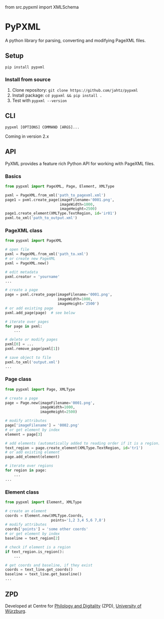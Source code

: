 from src.pypxml import XMLSchema

# PyPXML
A python library for parsing, converting and modifying PageXML files.

## Setup
```shell
pip install pypxml
```

### Install from source
1. Clone repository: `git clone https://github.com/jahtz/pypxml`
2. Install package: `cd pypxml && pip install .`
3. Test with `pypxml --version`

## CLI
```
pypxml [OPTIONS] COMMAND [ARGS]...
```
Coming in version 2.x

## API
PyXML provides a feature rich Python API for working with PageXML files.

### Basics
```python
from pypxml import PageXML, Page, Element, XMLType

pxml = PageXML.from_xml('path_to_pagexml.xml')
page1 = pxml.create_page(imageFilename='0001.png', 
                         imageWidth=1000, 
                         imageHeight=2500)
page1.create_element(XMLType.TextRegion, id='ir01')
pxml.to_xml('path_to_output.xml')
```

### PageXML class
```python
from pypxml import PageXML

# open file
pxml = PageXML.from_xml('path_to.xml')
# or create new PageXML
pxml = PageXML.new()

# edit metadata
pxml.creator = 'yourname'
...

# create a page
page = pxml.create_page(imageFilename='0001.png',
                        imageWidth=1000,
                        imageHeight='2500')
# or add existing page
pxml.add_page(page)  # see below

# iterate over pages
for page in pxml:
    ...

# delete or modify pages
pxml[0] = ...
pxml.remove_page(pxml[1])

# save object to file
pxml.to_xml('output.xml')
...
```

### Page class
```python
from pypxml import Page, XMLType

# create a page
page = Page.new(imageFilename='0001.png',
                imageWidth=1000,
                imageHeight=2500)

# modify attributes
page['imageFilename'] = '0002.png'
# or get element by index
element = page[3]

# add elements (automatically added to reading order if it is a region)
text_region = page.create_element(XMLType.TextRegion, id='tr1')
# or add existing element
page.add_element(element)

# iterate over regions
for region in page:
    ...
...
```

### Element class
```python
from pypxml import Element, XMLType

# create an element
coords = Element.new(XMLType.Coords, 
                     points='1,2 3,4 5,6 7,8')
# modify attributes
coords['points'] = 'some other coords'
# or get element by index
baseline = text_region[2]

# check if element is a region
if text_region.is_region():
    ...

# get coords and baseline, if they exist
coords = text_line.get_coords()
baseline = text_line.get_baseline()
...
```

## ZPD
Developed at Centre for [Philology and Digitality](https://www.uni-wuerzburg.de/en/zpd/) (ZPD), [University of Würzburg](https://www.uni-wuerzburg.de/en/).